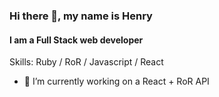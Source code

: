 ### Hi there 👋, my name is Henry
#### I am a Full Stack web developer

Skills: Ruby / RoR / Javascript / React  

- 🔭 I’m currently working on a React + RoR API 
